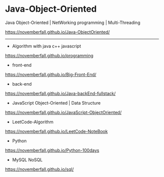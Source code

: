 # Java-Object-Oriented
Java Object-Oriented | NetWorking programming | Multi-Threading

https://novemberfall.github.io/Java-ObjectOriented/


---

- Algorithm with java c++ javascript

https://novemberfall.github.io/programming


- front-end

https://novemberfall.github.io/Big-Front-End/


- back-end

https://novemberfall.github.io/Java-backEnd-fullstack/



- JavaScript Object-Oriented | Data Structure

https://novemberfall.github.io/JavaScript-ObjectOriented/


- LeetCode-Algorithm

https://novemberfall.github.io/LeetCode-NoteBook


- Python

https://novemberfall.github.io/Python-100days



- MySQL NoSQL

https://novemberfall.github.io/sql/